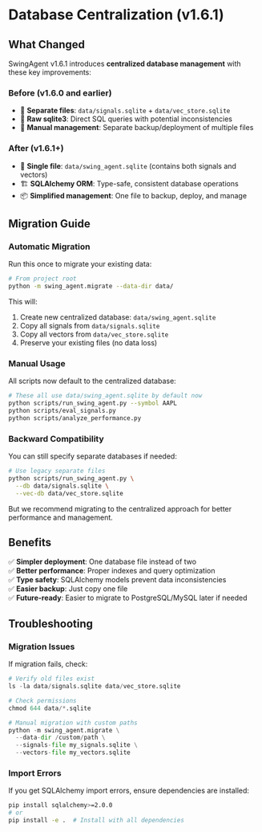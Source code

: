 # Database Centralization (v1.6.1)

## What Changed

SwingAgent v1.6.1 introduces **centralized database management** with these key improvements:

### Before (v1.6.0 and earlier)
- 🔀 **Separate files**: `data/signals.sqlite` + `data/vec_store.sqlite`  
- 🔧 **Raw sqlite3**: Direct SQL queries with potential inconsistencies
- 📁 **Manual management**: Separate backup/deployment of multiple files

### After (v1.6.1+)
- 🎯 **Single file**: `data/swing_agent.sqlite` (contains both signals and vectors)
- 🏗️ **SQLAlchemy ORM**: Type-safe, consistent database operations  
- 📦 **Simplified management**: One file to backup, deploy, and manage

## Migration Guide

### Automatic Migration

Run this once to migrate your existing data:

```bash
# From project root
python -m swing_agent.migrate --data-dir data/
```

This will:
1. Create new centralized database: `data/swing_agent.sqlite`
2. Copy all signals from `data/signals.sqlite` 
3. Copy all vectors from `data/vec_store.sqlite`
4. Preserve your existing files (no data loss)

### Manual Usage

All scripts now default to the centralized database:

```bash
# These all use data/swing_agent.sqlite by default now
python scripts/run_swing_agent.py --symbol AAPL
python scripts/eval_signals.py  
python scripts/analyze_performance.py
```

### Backward Compatibility

You can still specify separate databases if needed:

```bash
# Use legacy separate files
python scripts/run_swing_agent.py \
  --db data/signals.sqlite \
  --vec-db data/vec_store.sqlite
```

But we recommend migrating to the centralized approach for better performance and management.

## Benefits

✅ **Simpler deployment**: One database file instead of two  
✅ **Better performance**: Proper indexes and query optimization  
✅ **Type safety**: SQLAlchemy models prevent data inconsistencies  
✅ **Easier backup**: Just copy one file  
✅ **Future-ready**: Easier to migrate to PostgreSQL/MySQL later if needed  

## Troubleshooting

### Migration Issues

If migration fails, check:

```python
# Verify old files exist
ls -la data/signals.sqlite data/vec_store.sqlite

# Check permissions
chmod 644 data/*.sqlite

# Manual migration with custom paths
python -m swing_agent.migrate \
  --data-dir /custom/path \
  --signals-file my_signals.sqlite \
  --vectors-file my_vectors.sqlite
```

### Import Errors

If you get SQLAlchemy import errors, ensure dependencies are installed:

```bash
pip install sqlalchemy>=2.0.0
# or
pip install -e .  # Install with all dependencies
```